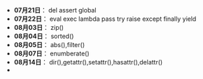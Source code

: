 
- **07月21日**： del assert global
- **07月22日**： eval exec lambda pass try raise except finally yield
- **08月03日**： zip()
- **08月04日**： sorted()
- **08月05日**： abs(),filter()
- **08月07日**： enumberate()
- **08月14日**： dir(),getattr(),setattr(),hasattr(),delattr()
- 